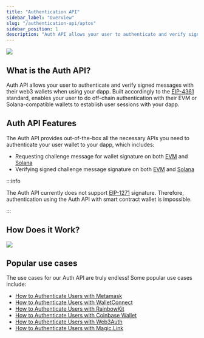```yaml
---
title: "Authentication API"
sidebar_label: "Overview"
slug: "/authentication-api/aptos"
sidebar_position: 1
description: "Auth API allows your user to authenticate and verify signed messages with their web3 wallets when using your dapp."
--- 
```


![](/img/content/594b455-image.webp)

## What is the Auth API?

Auth API allows your user to authenticate and verify signed messages with their web3 wallets when using your dapp. Built accordingly to the [EIP-4361](https://eips.ethereum.org/EIPS/eip-4361) standard, enables your user to do off-chain authentication with their EVM or Solana-compatible wallets to establish user sessions with your dapp.

## Auth API Features

The Auth API provides out-of-the-box all the necessary APIs you need to authenticate your user wallet to your dapp, which includes:

- Requesting challenge message for wallet signature on both [EVM](/authentication-api/reference/request-challenge-evm) and [Solana](/authentication-api/reference/request-challenge-solana)
- Verifying signed challenge message signature on both [EVM](https://swagger.moralis.io/auth/#/Challenge/verifyChallengeEvm) and [Solana](https://swagger.moralis.io/auth/#/Challenge/verifyChallengeSolana)

:::info 

The Auth API currently does not support [EIP-1271](https://eips.ethereum.org/EIPS/eip-1271) signature. Therefore, authentication using the Auth API with smart contract wallet is impossible.

:::

## How Does it Work?

![](/img/content/bcd1597-image.webp)

## Popular use cases

The use cases for our Auth API are truly endless! Some popular use cases include:

- [How to Authenticate Users with Metamask](/authentication-api/how-to-sign-in-with-metamask)
- [How to Authenticate Users with WalletConnect](/authentication-api/how-to-sign-in-with-walletconnect)
- [How to Authenticate Users with RainbowKit](/authentication-api/how-to-sign-in-with-rainbowkit)
- [How to Authenticate Users with Coinbase Wallet](/authentication-api/how-to-sign-in-with-coinbase-wallet)
- [How to Authenticate Users with Web3Auth](/authentication-api/how-to-sign-in-with-web3authio)
- [How to Authenticate Users with Magic.Link](/authentication-api/how-to-sign-in-with-magiclink)